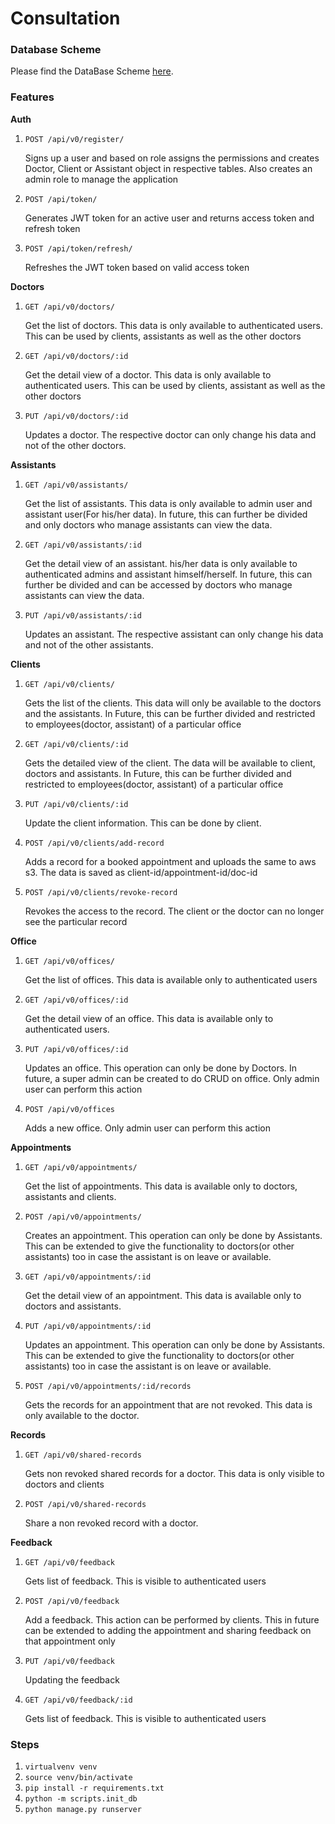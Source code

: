 # Consultation

### Database Scheme

Please find the DataBase Scheme [here](https://my.vertabelo.com/doc/vLuKE8xoz8fbOAbmOAVgRCoTlYPNOlvd).

### Features


**Auth**

   1. `POST /api/v0/register/`
        
        Signs up a user and based on role assigns the permissions and creates Doctor, Client or Assistant
        object in respective tables. Also creates an admin role to manage the application
        
   2. `POST /api/token/`
   
        Generates JWT token for an active user and returns access token and refresh token
        
   3. `POST /api/token/refresh/`
   
        Refreshes the JWT token based on valid access token
        
**Doctors**

   1. `GET /api/v0/doctors/`
    
        Get the list of doctors. This data is only available to authenticated users. This can be used
        by clients, assistants as well as the other doctors
       
   2. `GET /api/v0/doctors/:id`

        Get the detail view of a doctor. This data is only available to authenticated users. This can be used
        by clients, assistant as well as the other doctors
       
   3. `PUT /api/v0/doctors/:id`
    
        Updates a doctor. The respective doctor can only change his data and not of the other doctors.
   

**Assistants**

   1. `GET /api/v0/assistants/`
    
        Get the list of assistants. This data is only available to admin user and assistant user(For his/her data). In future, 
        this can further be divided and only doctors who manage assistants can view the data.
       
   2. `GET /api/v0/assistants/:id`

        Get the detail view of an assistant. his/her data is only available to authenticated admins and assistant himself/herself.
         In future, this can further be divided and can be accessed by doctors who manage assistants can view the data.
       
   3. `PUT /api/v0/assistants/:id`
    
        Updates an assistant. The respective assistant can only change his data and not of the other assistants.
   
   

**Clients**

   1. `GET /api/v0/clients/`
   
        Gets the list of the clients. This data will only be available to the doctors and the assistants.
        In Future, this can be further divided and restricted to employees(doctor, assistant) of a particular office
        
   2. `GET /api/v0/clients/:id`
   
        Gets the detailed view of the client. The data will be available to client, doctors and assistants. 
        In Future, this can be further divided and restricted to employees(doctor, assistant) of a particular office
  
   3. `PUT /api/v0/clients/:id`
    
        Update the client information. This can be done by client.
       
   4.  `POST /api/v0/clients/add-record`
   
       Adds a record for a booked appointment and uploads the same to aws s3. The data is saved as client-id/appointment-id/doc-id
       
   5. `POST /api/v0/clients/revoke-record`
   
       Revokes the access to the record. The client or the doctor can no longer see the particular record
      
       
   
     


**Office**

   1. `GET /api/v0/offices/`
    
        Get the list of offices. This data is available only to authenticated users
       
   2. `GET /api/v0/offices/:id`

        Get the detail view of an office. This data is available only to authenticated users.
       
   3. `PUT /api/v0/offices/:id`
    
        Updates an office. This operation can only be done by Doctors. In future, a super admin can be created
        to do CRUD on office. Only admin user can perform this action
   
   4. `POST /api/v0/offices`
   
        Adds a new office. Only admin user can perform this action
   

**Appointments**

   1. `GET /api/v0/appointments/`
    
        Get the list of appointments. This data is available only to doctors, assistants and clients.
        
   2. `POST /api/v0/appointments/`
   
        Creates an appointment. This operation can only be done by Assistants. This can be extended
        to give the functionality to doctors(or other assistants) too in case the assistant is on leave
        or available.    
       
   2. `GET /api/v0/appointments/:id`

        Get the detail view of an appointment. This data is available only to doctors and assistants.
       
   3. `PUT /api/v0/appointments/:id`
    
        Updates an appointment. This operation can only be done by Assistants. This can be extended
        to give the functionality to doctors(or other assistants) too in case the assistant is on leave
        or available.
   
   4. `POST /api/v0/appointments/:id/records`
   
        Gets the records for an appointment that are not revoked. This data is only available to the doctor.
        
        
**Records**


   1. `GET /api/v0/shared-records`
   
       Gets non revoked shared records for a doctor. This data is only visible to doctors and clients
       
   2. `POST /api/v0/shared-records`
   
       Share a non revoked record with a doctor.
       
 
 
**Feedback**

   1. `GET /api/v0/feedback`
   
       Gets list of feedback. This is visible to authenticated users
       
   2. `POST /api/v0/feedback`
   
       Add a feedback. This action can be performed by clients. This in future can be extended to 
       adding the appointment and sharing feedback on that appointment only
       
   3. `PUT /api/v0/feedback`
   
       Updating the feedback
       
   4. `GET /api/v0/feedback/:id`
   
       Gets list of feedback. This is visible to authenticated users
   
        
### Steps

   1. `virtualvenv venv`
   2. `source venv/bin/activate`
   3. `pip install -r requirements.txt`
   4. `python -m scripts.init_db`
   4. `python manage.py runserver`
 